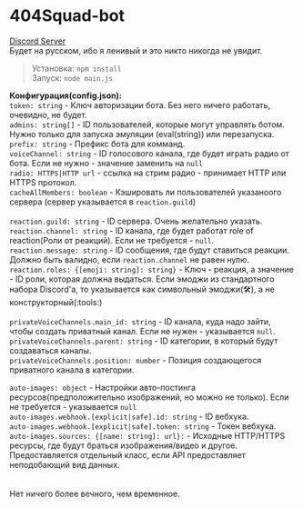 # 404Squad-bot
<a href="https://discord.gg/zFDNYNyCBa">Discord Server</a><br/>
Будет на русском, ибо я ленивый и это никто никогда не увидит. <br/>
> Установка: `npm install` <br/>
> Запуск: `node main.js` <br/>

**Конфигурация(config.json):**<br/>
`token: string` - Ключ авторизации бота. Без него ничего работать, очевидно, не будет.<br/>
`admins: string[]` - ID пользователей, которые могут управлять ботом. Нужно только для запуска эмуляции (eval(string)) или перезапуска.<br/>
`prefix: string` - Префикс бота для комманд.<br/>
`voiceChannel: string` - ID голосового канала, где будет играть радио от бота. Если не нужно - значение заменить на `null`<br/>
`radio: HTTPS|HTTP url` - ссылка на стрим радио - принимает HTTP или HTTPS протокол.<br/>
`cacheAllMembers: boolean` - Кэшировать ли пользователей указаноого сервера (сервер указывается в `reaction.guild`)<br/>
<br/>
`reaction.guild: string` - ID сервера. Очень желательно указать.<br/>
`reaction.channel: string` - ID канала, где будет работат role of reaction(Роли от реакций). Если не требуется - `null`.<br/>
`reaction.message: string` - ID сообщения, где будут ставиться реакции. Должно быть валидно, если `reaction.channel` не равен нулю. <br/>
`reaction.roles: {[emoji: string]: string}` - Ключ - реакция, а значение - ID роли, которая должна выдаться. Если эмоджи из стандартного набора Discord'a, то указывается как символьный эмоджи(🛠️), а не конструкторный(:tools:)<br/>
<br/>
`privateVoiceChannels.main_id: string` - ID канала, куда надо зайти, чтобы создать приватный канал. Если не нужен - указывается `null`.<br/>
`privateVoiceChannels.parent: string` - ID категории, в который будут создаваться каналы.<br/>
`privateVoiceChannels.position: number` - Позиция создающегося приватного канала в категории.<br/>

`auto-images: object` - Настройки авто-постинга ресурсов(предположительно изображений, но можно не только). Если не требуется - указывается `null`<br/>
`auto-images.webhook.[explicit|safe].id: string` - ID вебхука.<br/>
`auto-images.webhook.[explicit|safe].token: string` - Токен вебхука.<br/>
`auto-images.sources: {[name: string]: url}:` - Исходные HTTP/HTTPS ресурсы, где будут браться изображения/видео и другое. Предоставляется отдельный класс, если API предоставляет неподобающий вид данных.<br/>
<br/><br/>
Нет ничего более вечного, чем временное.

